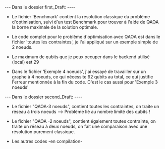 --- Dans le dossier first_Draft: ----

- Le fichier 'Benchmark' contient la résolution classique du problème d'optimisation, suivi d'un test Benchmark pour trouver à l'aide de QAOA la borne maximale de la solution optimale. 

- Le code complet pour le problème d'optimisation avec QAOA est dans le fichier 'toutes les contraintes', je l'ai appliqué sur un exemple simple de 2 noeuds.

- Le maximum de qubits que je peux occuper dans le backend utilisé (local) est 29

- Dans le fichier 'Exemple 4 noeuds', j'ai essayé de travailler sur un graphe à 4 noeuds, ce qui nécessite 92 qubits au total, ce qui justifie l'erreur mentionnée à la fin du code. C'est le cas aussi pour 'Exemple 3 noeuds'


--- Dans le dossier second_Draft: ----

- Le fichier "QAOA-3 noeuds", contient toutes les contraintes, on traite un réseau à trois noeuds --> Problème lié au nombre limité des qubits !

- Le fichier "QAOA -2 noeuds", contient également toutes contrainte, on traite un réseau à deux noeuds, on fait une comparaison avec une résolution purement classique.

- Les autres codes -en compilation-
  
